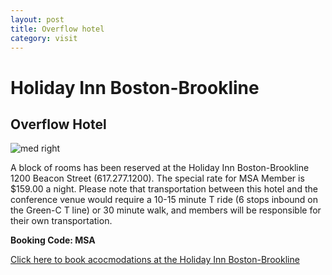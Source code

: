 ```yaml
---
layout: post
title: Overflow hotel
category: visit
---
```


# Holiday Inn Boston-Brookline

## Overflow Hotel

![med right](http://www.ichotelsgroup.com/hotelmedia/repository/vfmleonardo/galleries/prod/media/medlib/imageRepo/2/0/67/388/404/BKLMA_3986801906_7515108270_R.jpg)

A block of rooms has been reserved at the Holiday Inn Boston-Brookline 1200 Beacon Street (617.277.1200). The special rate for MSA Member is $159.00 a night. Please note that transportation between this hotel and the conference venue would require a 10-15 minute T ride (6 stops inbound on the Green-C T line) or 30 minute walk, and members will be responsible for their own transportation.


**Booking Code: MSA**

[Click here to book acocmodations at the Holiday Inn Boston-Brookline](http://www.holidayinn.com/hotels/us/en/brookline/bklma/hoteldetail?qAdlt=1&qBrs=6c.hi.ex.rs.ic.cp.in.sb.cw.cv.ul.vn&qChld=0&qFRA=1&qGRM=0&qGrpCd=MSA&qPSt=0&qRRSrt=rt&qRef=df&qRms=1&qRpn=1&qRpp=12&qSHp=1&qSmP=3&qSrt=sBR&qWch=0&srb_u=1&icdv=99801505&icdv=99801505%5D)